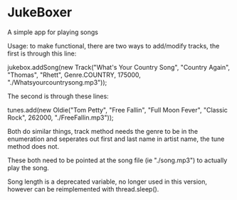 # JukeBoxer
A simple app for playing songs

Usage: to make functional, there are two ways to add/modify tracks, the first is through this line: 

jukebox.addSong(new Track("What's Your Country Song", "Country Again", "Thomas", "Rhett", Genre.COUNTRY, 175000, "./Whatsyourcountrysong.mp3"));

The second is through these lines:

tunes.add(new Oldie("Tom Petty", "Free Fallin", "Full Moon Fever", "Classic Rock", 262000, "./FreeFallin.mp3"));

Both do similar things, track method needs the genre to be in the enumeration and seperates out first and last name in artist name, the tune method does not.

These both need to be pointed at the song file (ie "./song.mp3") to actually play the song.

Song length is a deprecated variable, no longer used in this version, however can be reimplemented with thread.sleep().
